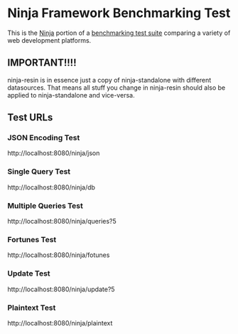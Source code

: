 # Ninja Framework Benchmarking Test

This is the [Ninja](http://www.ninjaframework.org/) portion of a [benchmarking test suite](../) comparing a variety of web development platforms.

## IMPORTANT!!!!

ninja-resin is in essence just a copy of ninja-standalone with different datasources.
That means all stuff you change in ninja-resin should also be applied to 
ninja-standalone and vice-versa.


## Test URLs
### JSON Encoding Test

http://localhost:8080/ninja/json

### Single Query Test

http://localhost:8080/ninja/db

### Multiple Queries Test

http://localhost:8080/ninja/queries?5

### Fortunes Test

http://localhost:8080/ninja/fotunes

### Update Test

http://localhost:8080/ninja/update?5

### Plaintext Test

http://localhost:8080/ninja/plaintext


